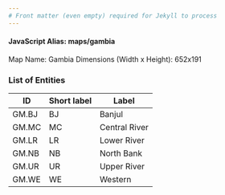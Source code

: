 ```yaml
---
# Front matter (even empty) required for Jekyll to process
---
```


#### JavaScript Alias: maps/gambia

Map Name: Gambia
Dimensions (Width x Height): 652x191





### List of Entities

ID | Short label | Label
---|---|---|
GM.BJ|BJ|Banjul
GM.MC|MC|Central River
GM.LR|LR|Lower River
GM.NB|NB|North Bank
GM.UR|UR|Upper River
GM.WE|WE|Western

